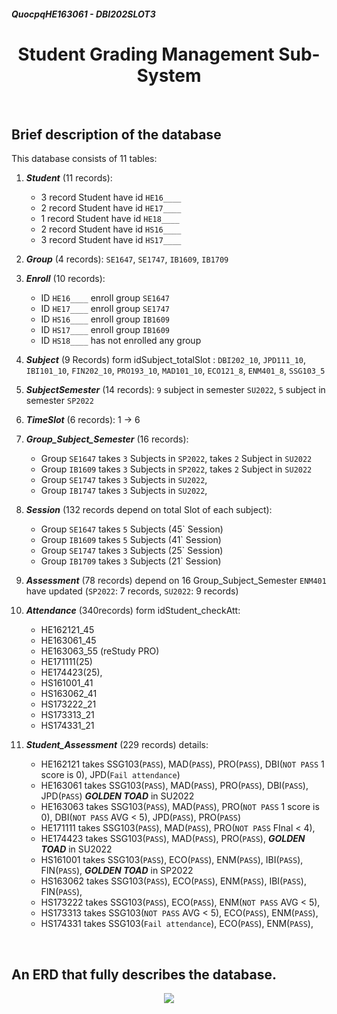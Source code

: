 ##### QuocpqHE163061 - DBI202SLOT3

<h1 align = "center"> Student Grading Management Sub-System </h1>

<br />

## Brief description of the database

This database consists of 11 tables:

1. ***Student*** (11 records):
    - 3 record Student have id `HE16____`
    - 2 record Student have id `HE17____`
    - 1 record Student have id `HE18____`
    - 2 record Student have id `HS16____`
    - 3 record Student have id `HS17____`
2. ***Group*** (4 records): `SE1647`, `SE1747`, `IB1609`, `IB1709`
3. ***Enroll*** (10 records): 
    - ID `HE16____` enroll group `SE1647`
    - ID `HE17____` enroll group `SE1747`
    - ID `HS16____` enroll group `IB1609`
    - ID `HS17____` enroll group `IB1609`
    - ID `HS18____` has not enrolled any group

4. ***Subject*** (9 Records) form idSubject_totalSlot : `DBI202_10`, `JPD111_10`, `IBI101_10`, `FIN202_10`, `PRO193_10`, `MAD101_10`, `ECO121_8`, `ENM401_8`, `SSG103_5`
5. ***SubjectSemester*** (14 records): `9` subject in semester `SU2022`, `5` subject in semester `SP2022`
6. ***TimeSlot*** (6 records): 1 -> 6
7. ***Group_Subject_Semester*** (16 records): 
    - Group `SE1647` takes `3` Subjects in `SP2022`, takes `2` Subject in `SU2022`
    - Group `IB1609` takes `3` Subjects in `SP2022`, takes `2` Subject in `SU2022`
    - Group `SE1747` takes `3` Subjects in `SU2022`,
    - Group `IB1747` takes `3` Subjects in `SU2022`,
8. ***Session*** (132 records depend on total Slot of each subject): 
    - Group `SE1647` takes `5` Subjects (45` Session)
    - Group `IB1609` takes `5` Subjects (41` Session)
    - Group `SE1747` takes `3` Subjects (25` Session)
    - Group `IB1709` takes `3` Subjects (21` Session)
9. ***Assessment*** (78 records) depend on 16 Group_Subject_Semester `ENM401` have updated (`SP2022`: 7 records, `SU2022`: 9 records)
10. ***Attendance*** (340records) form idStudent_checkAtt: 
    - HE162121_45
    - HE163061_45
    - HE163063_55 (reStudy PRO)
    - HE171111(25)
    - HE174423(25),
	- HS161001_41
	- HS163062_41
	- HS173222_21
	- HS173313_21
	- HS174331_21
11. ***Student_Assessment*** (229 records) details:
    - HE162121 takes SSG103(`PASS`), MAD(`PASS`), PRO(`PASS`), DBI(`NOT PASS` 1 score is 0), JPD(`Fail attendance`)
    - HE163061 takes SSG103(`PASS`), MAD(`PASS`), PRO(`PASS`), DBI(`PASS`), JPD(`PASS`)     ***GOLDEN TOAD*** in SU2022
    - HE163063 takes SSG103(`PASS`), MAD(`PASS`), PRO(`NOT PASS` 1 score is 0), DBI(`NOT PASS` AVG < 5), JPD(`PASS`), PRO(`PASS`)
    - HE171111 takes SSG103(`PASS`), MAD(`PASS`), PRO(`NOT PASS` FInal < 4), 
    - HE174423 takes SSG103(`PASS`), MAD(`PASS`), PRO(`PASS`),           ***GOLDEN TOAD*** in SU2022
    - HS161001 takes SSG103(`PASS`), ECO(`PASS`), ENM(`PASS`), IBI(`PASS`), FIN(`PASS`),         ***GOLDEN TOAD*** in SP2022
    - HS163062 takes SSG103(`PASS`), ECO(`PASS`), ENM(`PASS`), IBI(`PASS`), FIN(`PASS`),
    - HS173222 takes SSG103(`PASS`), ECO(`PASS`), ENM(`NOT PASS` AVG < 5),
    - HS173313 takes SSG103(`NOT PASS` AVG < 5), ECO(`PASS`), ENM(`PASS`), 
    - HS174331 takes SSG103(`Fail attendance`), ECO(`PASS`), ENM(`PASS`), 

<br />

## An ERD that fully describes the database.

<p align="center" margin = 0 padding = 0>
  <img src="https://scontent-hkt1-1.xx.fbcdn.net/v/t1.15752-9/290536996_1737863259900272_9215075193918391055_n.jpg?_nc_cat=104&ccb=1-7&_nc_sid=ae9488&_nc_ohc=6DONYGRdGu0AX9iJ527&_nc_ht=scontent-hkt1-1.xx&oh=03_AVLqC0Qns4nw8EbPviltNS9qZl_IF1HAIfixRsBfnVv1uQ&oe=62F7A1B2">
</p>







